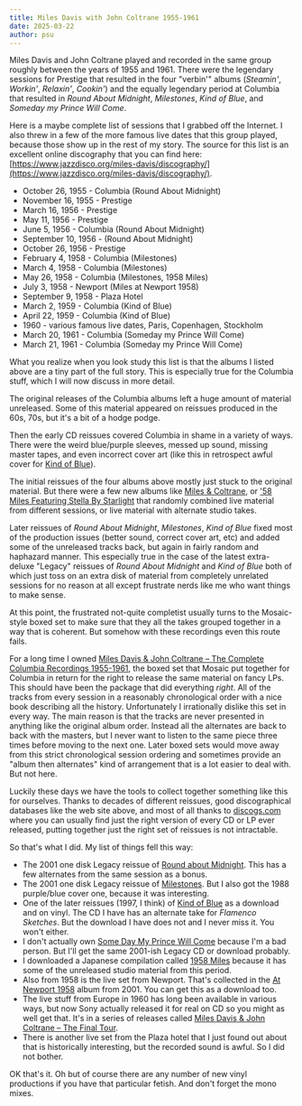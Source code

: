 ```yaml
---
title: Miles Davis with John Coltrane 1955-1961
date: 2025-03-22
author: psu
---
```


Miles Davis and John Coltrane played and recorded in the same group roughly between the
years of 1955 and 1961. There were the legendary sessions for Prestige that resulted in
the four "verbin'" albums (_Steamin'_, _Workin'_, _Relaxin'_, _Cookin'_) and the equally
legendary period at Columbia that resulted in _Round About Midnight_, _Milestones_, _Kind
of Blue_, and _Someday my Prince Will Come_.

Here is a maybe complete list of sessions that I grabbed off the Internet. I also threw in
a few of the more famous live dates that this group played, because those show up in the
rest of my story. The source for this list is an excellent online discography that you can
find here:
[https://www.jazzdisco.org/miles-davis/discography/](https://www.jazzdisco.org/miles-davis/discography/).

- October 26, 1955 - Columbia (Round About Midnight)
- November 16, 1955 - Prestige
- March 16, 1956 - Prestige
- May 11, 1956 - Prestige
- June 5, 1956 - Columbia (Round About Midnight)
- September 10, 1956 - (Round About Midnight)
- October 26, 1956 - Prestige
- February 4, 1958 - Columbia (Milestones)
- March 4, 1958 - Columbia (Milestones)
- May 26, 1958 - Columbia (Milestones, 1958 Miles)
- July 3, 1958 - Newport (Miles at Newport 1958)
- September 9, 1958 - Plaza Hotel
- March 2, 1959 - Columbia (Kind of Blue)
- April 22, 1959 - Columbia (Kind of Blue)
- 1960 - various famous live dates, Paris, Copenhagen, Stockholm
- March 20, 1961 - Columbia (Someday my Prince Will Come)
- March 21, 1961 - Columbia (Someday my Prince Will Come)

What you realize when you look study this list is that the albums I listed above are a
tiny part of the full story. This is especially true for the Columbia stuff, which I will
now discuss in more detail.

The original releases of the Columbia albums left a huge amount of material unreleased.
Some of this material appeared on reissues produced in the 60s, 70s, but it's a bit of a
hodge podge. 

Then the early CD reissues covered Columbia in shame in a variety of
ways. There were the weird blue/purple sleeves, messed up sound, missing master tapes,
and even incorrect cover art (like this in retrospect awful cover for [Kind of
Blue](https://www.discogs.com/release/400039-Miles-Davis-Kind-Of-Blue)).

The initial reissues of the four albums above mostly just stuck to the original material.
But there were a few new albums like [Miles &
Coltrane](https://www.discogs.com/master/65072-Miles-Davis-And-John-Coltrane-Miles-Coltrane),
or ['58 Miles Featuring Stella By Starlight](https://www.discogs.com/release/495913-Miles-Davis-Featuring-John-Coltrane-Cannonball-Adderley-Bill-Evans-58-Miles-Featuring-Stella-By-Star)
that randomly combined live material from different sessions, or live material with
alternate studio takes.

Later reissues of _Round About Midnight_, _Milestones_, _Kind of Blue_ fixed most of the
production issues (better sound, correct cover art, etc) and added some of the unreleased
tracks back, but again in fairly random and haphazard manner. This especially true in the
case of the latest extra-deluxe "Legacy" reissues of _Round About Midnight_ and _Kind of
Blue_ both of which just toss on an extra disk of material from completely unrelated
sessions for no reason at all except frustrate nerds like me who want things to make
sense.

At this point, the frustrated not-quite completist usually turns to the Mosaic-style boxed
set to make sure that they all the takes grouped together in a way that is coherent. But
somehow with these recordings even this route fails.

For a long time I owned [Miles Davis & John Coltrane – The Complete Columbia Recordings
1955-1961](https://www.discogs.com/master/160343-Miles-Davis-John-Coltrane-The-Complete-Columbia-Recordings-1955-1961),
the boxed set that Mosaic put together for Columbia in return for the right to release the
same material on fancy LPs. This should have been the package that did everything _right_.
All of the tracks from every session in a reasonably chronological order with a nice book
describing all the history. Unfortunately I irrationally dislike this set in every way.
The main reason is that the tracks are never presented in anything like the original album
order. Instead all the alternates are back to back with the masters, but I never want to
listen to the same piece three times before moving to the next one. Later boxed sets would
move away from this strict chronological session ordering and sometimes provide an "album
then alternates" kind of arrangement that is a lot easier to deal with. But not here.

Luckily these days we have the tools to collect together something like this for
ourselves. Thanks to decades of different reissues, good discographical databases like the
web site above, and most of all thanks to [discogs.com](https://www.discogs.com) where you
can usually find just the right version of every CD or LP ever released, putting together
just the right set of reissues is not intractable.

So that's what I did. My list of things fell this way:

- The 2001 one disk Legacy reissue of [Round about
  Midnight](https://www.discogs.com/release/435163-Miles-Davis-Round-About-Midnight). This
  has a few alternates from the same session as a bonus.
- The 2001 one disk Legacy reissue of
  [Milestones](https://www.discogs.com/release/3804866-Miles-Davis-Milestones). But I also
  got the 1988 purple/blue cover one, because it was interesting.
- One of the later reissues (1997, I think) of [Kind of
  Blue](https://www.prestomusic.com/jazz/products/8269533--kind-of-blue) as a download and
  on vinyl. The CD I have has an alternate take for _Flamenco Sketches_. But the download
  I have does not and I never miss it. You won't either.
- I don't actually own [Some Day My Prince Will Come](https://www.discogs.com/release/7154240-Miles-Davis-Sextet-Someday-My-Prince-Will-Come) because I'm a bad person. But I'll
  get the same 2001-ish Legacy CD or download probably.
- I downloaded a Japanese compilation called [1958
  Miles](https://www.prestomusic.com/jazz/products/8253233--1958-miles) because it has
  some of the unreleased studio material from this period.
- Also from 1958 is the live set from Newport. That's collected in the [At Newport
  1958](https://www.discogs.com/master/543503-Miles-Davis-At-Newport-1958) album 
  from 2001. You can get this as a download too.
- The live stuff from Europe in 1960 has long been available in various ways, but now Sony
  actually released it for real on CD so you might as well get that. It's in a series of
  releases called [Miles Davis & John Coltrane – The Final
  Tour](https://www.discogs.com/master/1336254-Miles-Davis-John-Coltrane-The-Final-Tour-The-Bootleg-Series-Vol-6).
- There is another live set from the Plaza hotel that I just found out about that is
  historically interesting, but the recorded sound is awful. So I did not bother.

OK that's it. Oh but of course there are any number of new vinyl productions if you have
that particular fetish. And don't forget the mono mixes.
